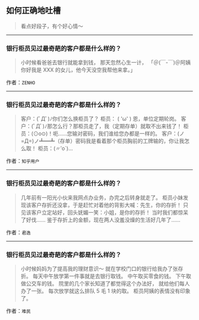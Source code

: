 ## 如何正确地吐槽

> 看点好段子，有个好心情～


 
---

### 银行柜员见过最奇葩的客户都是什么样的？

> 小时候看爸爸去银行就能拿到钱，
> 那天忽然心生一计，
> 「＠(￣-￣)＠阿姨你好我是 XXX 的女儿，他今天没空我帮他来拿。」


作者：`ZENHO`

---

### 银行柜员见过最奇葩的客户都是什么样的？

> 客户：(ﾟДﾟ)ﾉ你们怎么换柜员了？
> 柜员： ( 'ω' ) 恩，单位定期轮岗。
> 客户：(ﾟДﾟ)ﾉ那怎么行？那柜员走了，我（定期存单）就取不出来钱了！
> 柜员：(⊙o⊙)！呃……您输对密码，我们谁给您办都是一样的。
> 客户：(ノ=Д=)ノ┻━┻（存单）密码我是看着那个柜员胸前的工牌输的，你让我怎么取！
> 柜员：(〃′o`)…


作者：`知乎用户`

---

### 银行柜员见过最奇葩的客户都是什么样的？

> 几年前有一阳光小伙来我网点办业务，办完之后转身就走了。
> 柜员小妹发现该客户存折还没拿，于是赶忙对着他的背影大喊：先生，你的存折！
> 只见该客户立定站好，回头妩媚一笑：小姐，是你的存折！
> 当时我们都惊呆了好伐……
> 鉴于存折上的金额，现在两人没羞没燥的生活好几年了……


作者：`君逸`

---

### 银行柜员见过最奇葩的客户都是什么样的？

> 小时候妈妈为了提高我的理财意识～
> 就在学校门口的银行给我办了张存折。
> 每天中午放学第一件事就是去银行取钱。
> 中午取买零食的钱。
> 下午取做公交车的钱。
> 院里的几个家长知道了都觉得这个办法好，
> 就给他们每人办了一张。
> 每次放学就这么排队 5 毛 1 块的取。
> 柜员阿姨的表情没有印象了。


作者：`难民`